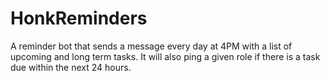 # HonkReminders

A reminder bot that sends a message every day at 4PM with a list of upcoming and long term tasks. It will also ping a given role if there is a task due within the next 24 hours.
